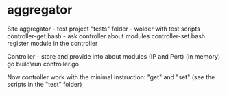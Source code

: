 # aggregator
Site aggregator - test project
"tests" folder - wolder with test scripts
controller-get.bash - ask controller about modules
controller-set.bash register module in the controller

Controller -  store and provide info about modules (IP and Port) (in memory)
go build\run controller.go

Now controller work with the minimal instruction: "get" and "set" (see the scripts in the "test" folder)